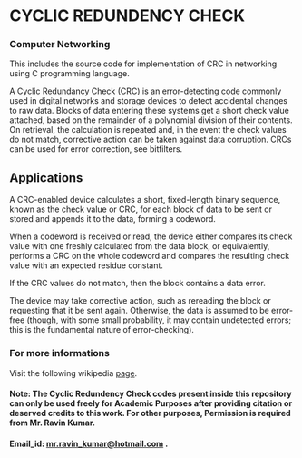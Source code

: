 # CYCLIC REDUNDENCY CHECK

### Computer Networking

This includes the source code for implementation of CRC in networking using C programming language.

A Cyclic Redundancy Check (CRC) is an error-detecting code commonly used in digital networks and storage devices to detect accidental changes to raw data. Blocks of data entering these systems get a short check value attached, based on the remainder of a polynomial division of their contents. On retrieval, the calculation is repeated and, in the event the check values do not match, corrective action can be taken against data corruption. CRCs can be used for error correction, see bitfilters.

## Applications

A CRC-enabled device calculates a short, fixed-length binary sequence, known as the check value or CRC, for each block of data to be sent or stored and appends it to the data, forming a codeword.

When a codeword is received or read, the device either compares its check value with one freshly calculated from the data block, or equivalently, performs a CRC on the whole codeword and compares the resulting check value with an expected residue constant.

If the CRC values do not match, then the block contains a data error.

The device may take corrective action, such as rereading the block or requesting that it be sent again. Otherwise, the data is assumed to be error-free (though, with some small probability, it may contain undetected errors; this is the fundamental nature of error-checking).

### For more informations

Visit the following wikipedia [page](https://en.wikipedia.org/wiki/Cyclic_redundancy_check).


#### Note: The Cyclic Redundency Check codes present inside this repository can only be used freely for Academic Purposes after providing citation or deserved credits to this work. For other purposes, Permission is required from Mr. Ravin Kumar. 
#### Email_id: mr.ravin_kumar@hotmail.com .
